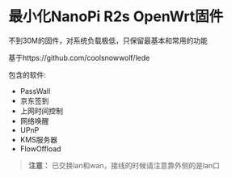 # 最小化NanoPi R2s OpenWrt固件

不到30M的固件，对系统负载极低，只保留最基本和常用的功能

基于https://github.com/coolsnowwolf/lede

包含的软件:

* PassWall
* 京东签到
* 上网时间控制
* 网络唤醒
* UPnP
* KMS服务器
* FlowOffload

> **注意：** 已交换lan和wan，接线的时候请注意靠外侧的是lan口